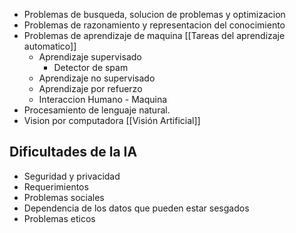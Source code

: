 - Problemas de busqueda, solucion de problemas y optimizacion 
- Problemas de razonamiento y representacion del conocimiento 
- Problemas de aprendizaje de maquina [[Tareas del aprendizaje automatico]]
	- Aprendizaje supervisado
		- Detector de spam 
	- Aprendizaje no supervisado
	- Aprendizaje por refuerzo
	- Interaccion Humano - Maquina
- Procesamiento de lenguaje natural. 
- Vision por computadora [[Visión Artificial]]

## Dificultades de la IA
- Seguridad y privacidad
- Requerimientos
- Problemas sociales
- Dependencia de los datos que pueden estar sesgados
- Problemas eticos